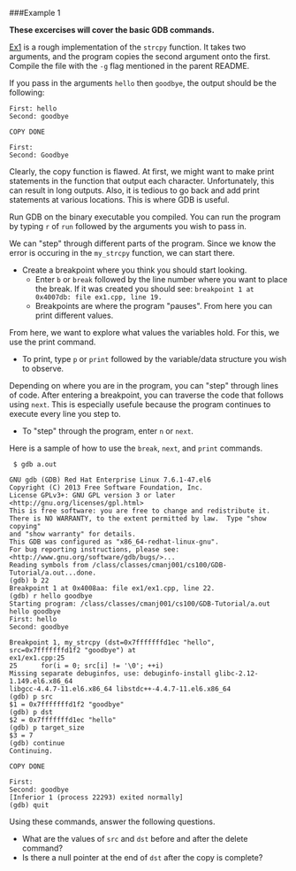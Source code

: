 ###Example 1

**These excercises will cover the basic GDB commands.**

[Ex1](ex1.cpp) is a rough implementation of the `strcpy` function. It takes
two arguments, and the program copies the second argument onto the first.
Compile the file with the `-g` flag mentioned in the parent README.

If you pass in the arguments `hello` then `goodbye`, the output should be the following:

```
First: hello
Second: goodbye

COPY DONE

First: 
Second: Goodbye
```

Clearly, the copy function is flawed. At first, we might want to make print
statements in the function that output each character. Unfortunately, this
can result in long outputs. Also, it is tedious to go back and add print
statements at various locations. This is where GDB is useful.

Run GDB on the binary executable you compiled. You can run the program by 
typing `r` of `run` followed by the arguments you wish to pass in.

We can "step" through different parts of the program. Since we know the
error is occuring in the `my_strcpy` function, we can start there.

* Create a breakpoint where you think you should start looking.
  * Enter `b` or `break` followed by the line number where you want to place the break.
  If it was created you should see:
  `breakpoint 1 at 0x4007db: file ex1.cpp, line 19.`
  * Breakpoints are where the program "pauses". From here you can print different values.

From here, we want to explore what values the variables hold. For this, we use
the print command. 

* To print, type `p` or `print` followed by the variable/data structure you wish to observe.

Depending on where you are in the program, you can "step" through lines of code.
After entering a breakpoint, you can traverse the code that follows using `next`.
This is especially usefule because the program continues to execute every line you step
to. 

* To "step" through the program, enter `n` or `next`.

Here is a sample of how to use the `break`, `next`, and `print` commands.

```
 $ gdb a.out 

GNU gdb (GDB) Red Hat Enterprise Linux 7.6.1-47.el6
Copyright (C) 2013 Free Software Foundation, Inc.
License GPLv3+: GNU GPL version 3 or later <http://gnu.org/licenses/gpl.html>
This is free software: you are free to change and redistribute it.
There is NO WARRANTY, to the extent permitted by law.  Type "show copying"
and "show warranty" for details.
This GDB was configured as "x86_64-redhat-linux-gnu".
For bug reporting instructions, please see:
<http://www.gnu.org/software/gdb/bugs/>...
Reading symbols from /class/classes/cmanj001/cs100/GDB-Tutorial/a.out...done.
(gdb) b 22
Breakpoint 1 at 0x4008aa: file ex1/ex1.cpp, line 22.
(gdb) r hello goodbye
Starting program: /class/classes/cmanj001/cs100/GDB-Tutorial/a.out hello goodbye
First: hello
Second: goodbye

Breakpoint 1, my_strcpy (dst=0x7fffffffd1ec "hello", src=0x7fffffffd1f2 "goodbye") at
ex1/ex1.cpp:25
25      for(i = 0; src[i] != '\0'; ++i)
Missing separate debuginfos, use: debuginfo-install glibc-2.12-1.149.el6.x86_64
libgcc-4.4.7-11.el6.x86_64 libstdc++-4.4.7-11.el6.x86_64
(gdb) p src
$1 = 0x7fffffffd1f2 "goodbye"
(gdb) p dst
$2 = 0x7fffffffd1ec "hello"
(gdb) p target_size
$3 = 7
(gdb) continue
Continuing.

COPY DONE

First: 
Second: goodbye
[Inferior 1 (process 22293) exited normally]
(gdb) quit 
```

Using these commands, answer the following questions.

* What are the values of `src` and `dst` before and after the delete command?
* Is there a null pointer at the end of `dst` after the copy is complete?
